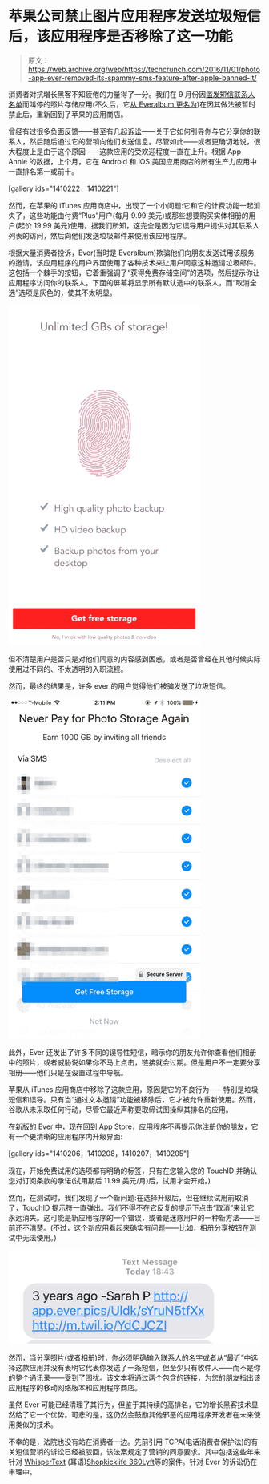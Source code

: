 # 苹果公司禁止图片应用程序发送垃圾短信后，该应用程序是否移除了这一功能

> 原文：<https://web.archive.org/web/https://techcrunch.com/2016/11/01/photo-app-ever-removed-its-spammy-sms-feature-after-apple-banned-it/>

消费者对抗增长黑客不知疲倦的力量得了一分。我们在 9 月份因[滥发短信联系人名单](https://web.archive.org/web/20230306012145/https://techcrunch.com/2016/09/21/everalbum-is-proof-that-sms-spam-still-works/)而叫停的照片存储应用(不久后，它[从 Everalbum 更名为](https://web.archive.org/web/20230306012145/http://venturebeat.com/2016/10/20/everalbum-rebrands-and-launches-a-shutterfly-competitor/))在因其做法被暂时禁止后，重新回到了苹果的应用商店。

曾经有过很多负面反馈——甚至有几起[诉讼](https://web.archive.org/web/20230306012145/http://norcalrecord.com/stories/511011185-everalbum-inc-accused-of-sending-unsolicited-text-messages)——关于它如何引导你与它分享你的联系人，然后随后通过它的营销向他们发送信息。尽管如此——或者更确切地说，很大程度上是由于这个原因——这款应用的受欢迎程度一直在上升。根据 App Annie 的数据，上个月，它在 Android 和 iOS 美国应用商店的所有生产力应用中一直排名第一或前十。

[gallery ids="1410222，1410221"]

然而，在苹果的 iTunes 应用商店中，出现了一个小问题:它和它的计费功能一起消失了，这些功能由付费“Plus”用户(每月 9.99 美元)或那些想要购买实体相册的用户(起价 19.99 美元)使用。据我们所知，这完全是因为它误导用户提供对其联系人列表的访问，然后向他们发送垃圾邮件来使用该应用程序。

根据大量消费者投诉，Ever(当时是 Everalbum)欺骗他们向朋友发送试用该服务的邀请。该应用程序的用户界面使用了各种技术来让用户同意这种邀请垃圾邮件。这包括一个棘手的按钮，它着重强调了“获得免费存储空间”的选项，然后提示你让应用程序访问你的联系人。下面的屏幕将显示所有默认选中的联系人，而“取消全选”选项是灰色的，使其不太明显。

![img_0035](img/c9d4d7067b938400d0ec37a76e2952df.png)

但不清楚用户是否只是对他们同意的内容感到困惑，或者是否曾经在其他时候实际使用过不同的、不太透明的入职流程。

然而，最终的结果是，许多 ever 的用户觉得他们被骗发送了垃圾短信。

![img_0034](img/939d684c7a264c5aaf53a793ee551f89.png)

此外，Ever 还发出了许多不同的误导性短信，暗示你的朋友允许你查看他们相册中的照片，或者威胁说如果你不马上点击，链接就会过期。但是用户不一定要分享相册——他们只是在设置过程中导航。

苹果从 iTunes 应用商店中移除了这款应用，原因是它的不良行为——特别是垃圾短信和误导。只有当“通过文本邀请”功能被移除后，它才被允许重新使用。然而，谷歌从未采取任何行动，尽管它最近声称要取缔试图操纵其排名的应用。

在新版的 Ever 中，现在回到 App Store，应用程序不再提示你注册你的朋友，它有一个更清晰的应用程序内升级界面:

[gallery ids="1410206，1410208，1410207，1410205"]

现在，开始免费试用的选项都有明确的标签，只有在您输入您的 TouchID 并确认您对订阅条款的承诺(试用期后 11.99 美元/月)后，试用才会开始。)

然而，在测试时，我们发现了一个新问题:在选择升级后，但在继续试用前取消了，TouchID 提示符一直弹出。我们不得不在它反复的提示下点击“取消”来让它永远消失。这可能是新应用程序的一个错误，或者是迷惑用户的一种新方法——目前还不清楚。(不过，这个新应用看起来确实有问题——比如，相册分享按钮在测试中无法使用。)

![screen-shot-2016-11-01-at-3-15-27-pm](img/ddd1abf7c5f7e06e0b8b31548cb15587.png)

然而，当分享照片(或者相册)时，你必须明确输入联系人的名字或者从“最近”中选择这款应用并没有表明它代表你发送了一条短信，但至少只有收件人——而不是你的整个通讯录——受到了困扰。该文本将通过两个包含的链接，为您的朋友指出该应用程序的移动网络版本和应用程序商店。

虽然 Ever 可能已经清理了其行为，但鉴于其持续的高排名，它的增长黑客技术显然给了它一个优势。可悲的是，这仍然会鼓励其他邪恶的应用程序开发者在未来使用类似的技术。

不幸的是，法院也没有站在消费者一边。先前引用 TCPA(电话消费者保护法)的有关短信营销的诉讼已经被驳回，该法案规定了营销的同意要求。其中包括这些年来针对 [WhisperText](https://web.archive.org/web/20230306012145/https://www.dataprivacymonitor.com/mobile-privacy/court-dismisses-tcpa-claim-against-whispertext-where-text-messages-sent-at-app-users-direction/) (耳语)[Shopkick](https://web.archive.org/web/20230306012145/http://blog.ericgoldman.org/archives/2015/08/recent-fcc-order-helps-shopkick-defeat-tcpa-claims.htm)[life 360](https://web.archive.org/web/20230306012145/http://www.law360.com/articles/823143/mobile-app-dodges-tcpa-suit-over-friend-invitations)[Lyft](https://web.archive.org/web/20230306012145/http://maximizesocialbusiness.com/invite-friend-invite-tcpa-lawsuit-14174/)等的案件。针对 Ever 的诉讼仍在审理中。